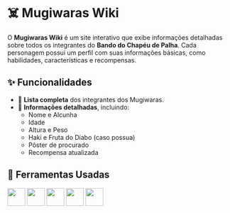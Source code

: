 # ☠️ Mugiwaras Wiki

O **Mugiwaras Wiki** é um site interativo que exibe informações detalhadas sobre todos os integrantes do **Bando do Chapéu de Palha**. Cada personagem possui um perfil com suas informações básicas, como habilidades, características e recompensas.

## ✨ Funcionalidades

- 📜 **Lista completa** dos integrantes dos Mugiwaras.
- 🔎 **Informações detalhadas**, incluindo:
  - Nome e Alcunha
  - Idade
  - Altura e Peso
  - Haki e Fruta do Diabo (caso possua)
  - Pôster de procurado
  - Recompensa atualizada

## 🚀 Ferramentas Usadas

<p align="left">
  <img src="https://cdn.jsdelivr.net/gh/devicons/devicon/icons/tailwindcss/tailwindcss-original.svg" width="40" height="40" />
  <img src="https://cdn.jsdelivr.net/gh/devicons/devicon/icons/css3/css3-original.svg" width="40" height="40" />
  <img src="https://cdn.jsdelivr.net/gh/devicons/devicon/icons/react/react-original.svg" width="40" height="40" />
  <img src="https://cdn.jsdelivr.net/gh/devicons/devicon/icons/nextjs/nextjs-original.svg" width="40" height="40" />
  <img src="https://cdn.jsdelivr.net/gh/devicons/devicon/icons/typescript/typescript-original.svg" width="40" height="40" />
</p>
